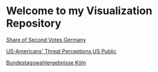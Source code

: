 # Welcome to my Visualization Repository

[Share of Second Votes Germany](https://lukedfischer.github.io/RViz/251/Zweitstimmenanteil.html)

[US-Americans' Threat Perceptions US Public](https://lukedfischer.github.io/RViz/252/Military%20Threats.html)

[Bundestagswahlergebnisse Köln](https://lukedfischer.github.io/RViz/253/Bundestagswahlergebnisse%20Köln.html)
